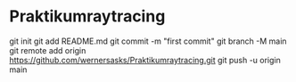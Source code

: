 # Praktikumraytracing
git init
git add README.md
git commit -m "first commit"
git branch -M main
git remote add origin https://github.com/wernersasks/Praktikumraytracing.git
git push -u origin main
